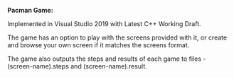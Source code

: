 <b>Pacman Game:</b>

Implemented in Visual Studio 2019 with Latest C++ Working Draft.

The game has an option to play with the screens provided with it, or create and browse your own screen if it matches the screens format.

The game also outputs the steps and results of each game to files - (screen-name).steps and (screen-name).result.
